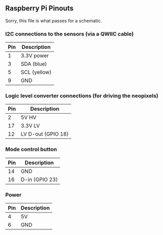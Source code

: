 ## Raspberry Pi Pinouts

Sorry, this file is what passes for a schematic.

### I2C connections to the sensors (via a QWIIC cable)

| Pin | Description |
|-----|-------------|
| 1 | 3.3V power |
| 3 | SDA (blue) |
| 5 | SCL (yellow) |
| 9 | GND |

### Logic level converter connections (for driving the neopixels)

| Pin | Description |
|-----|-------------|
| 2 | 5V HV |
| 17 | 3.3V LV |
| 12 | LV D-out (GPIO 18) |

### Mode control button

| Pin | Description |
|-----|-------------|
| 14 | GND |
| 16 | D-in (GPIO 23) |

### Power

| Pin | Description |
|-----|-------------|
| 4 | 5V |
| 6 | GND
